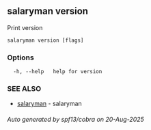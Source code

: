 ## salaryman version

Print version

```
salaryman version [flags]
```

### Options

```
  -h, --help   help for version
```

### SEE ALSO

* [salaryman](salaryman.md)	 - salaryman

###### Auto generated by spf13/cobra on 20-Aug-2025
